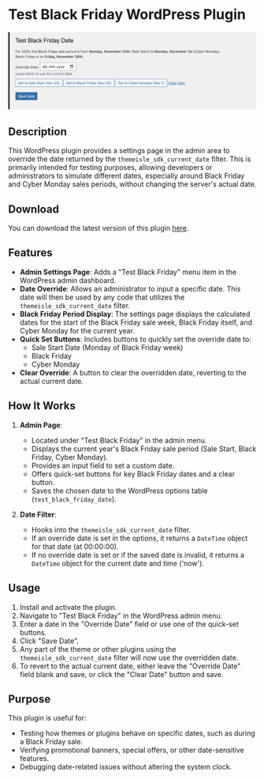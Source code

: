 # Test Black Friday WordPress Plugin

![demo](./assets/demo.png)

## Description

This WordPress plugin provides a settings page in the admin area to override the date returned by the `themeisle_sdk_current_date` filter. This is primarily intended for testing purposes, allowing developers or administrators to simulate different dates, especially around Black Friday and Cyber Monday sales periods, without changing the server's actual date.

## Download

You can download the latest version of this plugin [here](https://github.com/Soare-Robert-Daniel/test-black-friday/archive/refs/heads/main.zip).

## Features

- **Admin Settings Page**: Adds a "Test Black Friday" menu item in the WordPress admin dashboard.
- **Date Override**: Allows an administrator to input a specific date. This date will then be used by any code that utilizes the `themeisle_sdk_current_date` filter.
- **Black Friday Period Display**: The settings page displays the calculated dates for the start of the Black Friday sale week, Black Friday itself, and Cyber Monday for the current year.
- **Quick Set Buttons**: Includes buttons to quickly set the override date to:
  - Sale Start Date (Monday of Black Friday week)
  - Black Friday
  - Cyber Monday
- **Clear Override**: A button to clear the overridden date, reverting to the actual current date.

## How It Works

1.  **Admin Page**:

    - Located under "Test Black Friday" in the admin menu.
    - Displays the current year's Black Friday sale period (Sale Start, Black Friday, Cyber Monday).
    - Provides an input field to set a custom date.
    - Offers quick-set buttons for key Black Friday dates and a clear button.
    - Saves the chosen date to the WordPress options table (`test_black_friday_date`).

2.  **Date Filter**:
    - Hooks into the `themeisle_sdk_current_date` filter.
    - If an override date is set in the options, it returns a `DateTime` object for that date (at 00:00:00).
    - If no override date is set or if the saved date is invalid, it returns a `DateTime` object for the current date and time ('now').

## Usage

1.  Install and activate the plugin.
2.  Navigate to "Test Black Friday" in the WordPress admin menu.
3.  Enter a date in the "Override Date" field or use one of the quick-set buttons.
4.  Click "Save Date".
5.  Any part of the theme or other plugins using the `themeisle_sdk_current_date` filter will now use the overridden date.
6.  To revert to the actual current date, either leave the "Override Date" field blank and save, or click the "Clear Date" button and save.

## Purpose

This plugin is useful for:

- Testing how themes or plugins behave on specific dates, such as during a Black Friday sale.
- Verifying promotional banners, special offers, or other date-sensitive features.
- Debugging date-related issues without altering the system clock.
